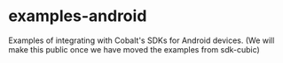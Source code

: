 # examples-android
Examples of integrating with Cobalt's SDKs for Android devices.  (We will make this public once we have moved the examples from sdk-cubic)
